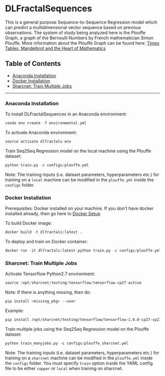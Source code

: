 # DLFractalSequences

This is a general purpose Sequence-to-Sequence Regression model which can predict a multidimensional vector sequence based on previous observations. The system of study being analyzed here is the Plouffe Graph, a graph of the Bernoulli Numbers by French mathematician Simon Plouffe. More information about the Plouffe Graph can be found here: [Times Tables, Mandelbrot and the Heart of Mathematics](https://www.youtube.com/watch?v=qhbuKbxJsk8)

## Table of Contents

* [Anaconda Installation](#anaconda)
* [Docker Installation](#docker)
* [Sharcnet: Train Multiple Jobs](#sharcnet)

* * *

### Anaconda Installation

To install DLFractalSequences in an Anaconda environment:

```python
conda env create -f environmental.yml
```

To activate Anaconda environment:

```python
source activate dlfractals-env
```

Train Seq2Seq Regression model on the local machine using the Plouffe dataset:

```python
python train.py -c configs/plouffe.yml
```

Note: The training inputs (i.e. dataset parameters, hyperparameters etc.) for training on a `local` machine can be modified in the `plouffe.yml` inside the `configs` folder.

### Docker Installation

Prerequisites:
Docker installed on your machine. If you don't have docker installed already, then go here to [Docker Setup](https://docs.docker.com/engine/getstarted/step_one/)

To build Docker image:

```python
docker build -t dlfractals:latest .
```
To deploy and train on Docker container:
```python
docker run -it dlfractals:latest python train.py -c configs/plouffe.yml
```

### Sharcnet: Train Multiple Jobs

Activate Tensorflow Python2.7 environment:

```python
source /opt/sharcnet/testing/tensorflow/tensorflow-cp27-active
```

Note: If there is anything missing, then do:

```sh
pip install <missing_pkg> --user
```

Example: 

```sh
pip install /opt/sharcnet/testing/tensorflow/tensorflow-1.0.0-cp27-cp27m-linux_x86_64.whl --user
```

Train multiple jobs using the Seq2Seq Regression model on the Plouffe dataset:

```python
python train_manyjobs.py -c configs/plouffe_sharcnet.yml
```

Note: The training inputs (i.e. dataset parameters, hyperparameters etc.) for training on a `sharcnet` machine can be modified in the `plouffe.yml` inside the `configs` folder. You must specify `train` option inside the YAML config file to be either `copper` or `local` when training on sharcnet.